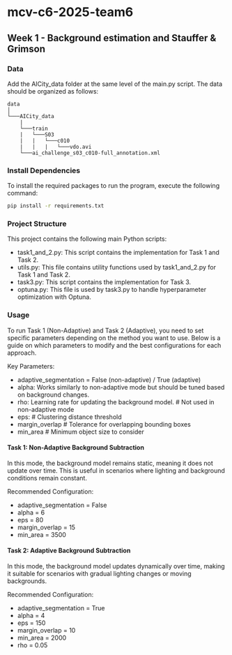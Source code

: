# mcv-c6-2025-team6

## Week 1 - Background estimation and Stauffer & Grimson

### Data
Add the AICity_data folder at the same level of the main.py script. The data should be organized as follows:

```
data
│
└───AICity_data
    |
    └───train
    |   └───S03
    |   |   └───c010
    |   |   |   └───vdo.avi
    └───ai_challenge_s03_c010-full_annotation.xml
```
### Install Dependencies
To install the required packages to run the program, execute the following command:

```bash
pip install -r requirements.txt
```

### Project Structure
This project contains the following main Python scripts:
- task1_and_2.py: This script contains the implementation for Task 1 and Task 2.
- utils.py: This file contains utility functions used by task1_and_2.py for Task 1 and Task 2.
- task3.py: This script contains the implementation for Task 3.
- optuna.py: This file is used by task3.py to handle hyperparameter optimization with Optuna.


### Usage
To run Task 1 (Non-Adaptive) and Task 2 (Adaptive), you need to set specific parameters depending on the method you want to use. Below is a guide on which parameters to modify and the best configurations for each approach.

Key Parameters:
- adaptive_segmentation = False (non-adaptive) / True (adaptive)
- alpha: Works similarly to non-adaptive mode but should be tuned based on background changes.
- rho: Learning rate for updating the background model. # Not used in non-adaptive mode
- eps: # Clustering distance threshold
- margin_overlap # Tolerance for overlapping bounding boxes
- min_area  # Minimum object size to consider

#### Task 1: Non-Adaptive Background Subtraction
In this mode, the background model remains static, meaning it does not update over time. This is useful in scenarios where lighting and background conditions remain constant.

Recommended Configuration:
- adaptive_segmentation = False
- alpha = 6
- eps = 80  
- margin_overlap = 15
- min_area = 3500

#### Task 2: Adaptive Background Subtraction
In this mode, the background model updates dynamically over time, making it suitable for scenarios with gradual lighting changes or moving backgrounds.

Recommended Configuration:
- adaptive_segmentation = True
- alpha = 4
- eps = 150
- margin_overlap = 10
- min_area = 2000
- rho = 0.05
